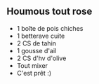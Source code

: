 
## Houmous tout rose
* 1 boîte de pois chiches
* 1 betterave cuite
* 2 CS de tahin
* 1 gousse d'ail
* 2 CS d'hv d'olive
*   Tout mixer
* C'est prêt :)

